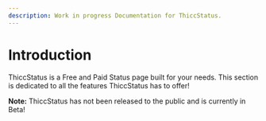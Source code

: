 ```yaml
---
description: Work in progress Documentation for ThiccStatus.
---
```


# Introduction

ThiccStatus is a Free and Paid Status page built for your needs. This section is dedicated to all the features ThiccStatus has to offer!

**Note:** ThiccStatus has not been released to the public and is currently in Beta!

